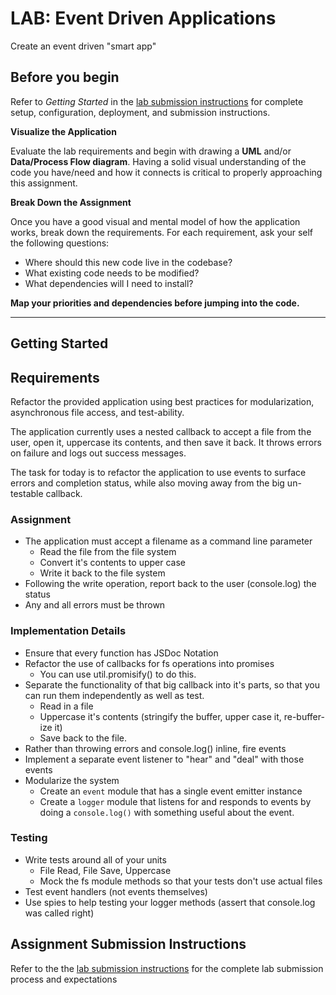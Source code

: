 # LAB: Event Driven Applications

Create an event driven "smart app"

## Before you begin
Refer to *Getting Started*  in the [lab submission instructions](../../../reference/submission-instructions/labs/README.md) for complete setup, configuration, deployment, and submission instructions.

**Visualize the Application**

Evaluate the lab requirements and begin with drawing a **UML** and/or **Data/Process Flow diagram**.  Having a solid visual understanding of the code you have/need and how it connects is critical to properly approaching this assignment.

**Break Down the Assignment**

Once you have a good visual and mental model of how the application works, break down the requirements. For each requirement, ask your self the following questions:

* Where should this new code live in the codebase?
* What existing code needs to be modified?
* What dependencies will I need to install?

**Map your priorities and dependencies before jumping into the code.**

---

## Getting Started

## Requirements

Refactor the provided application using best practices for modularization, asynchronous file access, and test-ability.

The application currently uses a nested callback to accept a file from the user, open it, uppercase its contents, and then save it back. It throws errors on failure and logs out success messages.

The task for today is to refactor the application to use events to surface errors and completion status, while also moving away from the big un-testable callback.

### Assignment
* The application must accept a filename as a command line parameter
  * Read the file from the file system
  * Convert it's contents to upper case
  * Write it back to the file system
* Following the write operation, report back to the user (console.log) the status
* Any and all errors must be thrown

### Implementation Details
* Ensure that every function has JSDoc Notation
* Refactor the use of callbacks for fs operations into promises
  * You can use util.promisify() to do this.
* Separate the functionality of that big callback into it's parts, so that you can run them independently as well as test.
  * Read in a file
  * Uppercase it's contents (stringify the buffer, upper case it, re-buffer-ize it)
  * Save back to the file.
* Rather than throwing errors and console.log() inline, fire events
* Implement a separate event listener to "hear" and "deal" with those events
* Modularize the system
  * Create an `event` module that has a single event emitter instance
  * Create a `logger` module that listens for and responds to events by doing a `console.log()` with something useful about the event.



### Testing
* Write tests around all of your units
  * File Read, File Save, Uppercase
  * Mock the fs module methods so that your tests don't use actual files
* Test event handlers (not events themselves)
* Use spies to help testing your logger methods (assert that console.log was called right)


## Assignment Submission Instructions
Refer to the the [lab submission instructions](../../../reference/submission-instructions/labs/README.md) for the complete lab submission process and expectations
